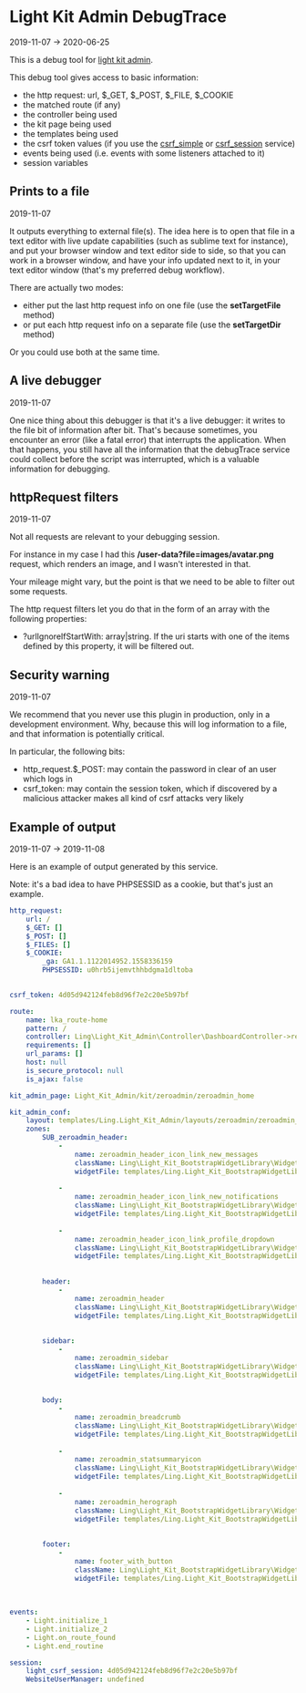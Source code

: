 Light Kit Admin DebugTrace
==================
2019-11-07 -> 2020-06-25



This is a debug tool for [light kit admin](https://github.com/lingtalfi/Light_Kit_Admin).

This debug tool gives access to basic information:


- the http request: url, $_GET, $_POST, $_FILE, $_COOKIE
- the matched route (if any)
- the controller being used
- the kit page being used
- the templates being used
- the csrf token values (if you use the [csrf_simple](/komin/jin_site_demo/universe/Ling/Light_CsrfSimple) or [csrf_session](https://github.com/lingtalfi/Light_CsrfSession) service)
- events being used (i.e. events with some listeners attached to it)
- session variables




Prints to a file
-----------
2019-11-07


It outputs everything to external file(s).
The idea here is to open that file in a text editor with live update capabilities (such as sublime text for instance),
and put your browser window and text editor side to side, so that you can work in a browser window,
and have your info updated next to it, in your text editor window (that's my preferred debug workflow).

There are actually two modes: 

- either put the last http request info on one file (use the **setTargetFile** method)
- or put each http request info on a separate file (use the **setTargetDir** method)


Or you could use both at the same time.



A live debugger
-----------
2019-11-07


One nice thing about this debugger is that it's a live debugger: it writes to the file bit of information after bit.
That's because sometimes, you encounter an error (like a fatal error) that interrupts the application.
When that happens, you still have all the information that the debugTrace service could collect before the script was interrupted,
which is a valuable information for debugging. 



httpRequest filters
--------------
2019-11-07


Not all requests are relevant to your debugging session.

For instance in my case I had this **/user-data?file=images/avatar.png** request, which renders an image,
and I wasn't interested in that.

Your mileage might vary, but the point is that we need to be able to filter out some requests.


The http request filters let you do that in the form of an array with the following properties:


- ?urlIgnoreIfStartWith: array|string. If the uri starts with one of the items defined by this property, it will be filtered out.  


Security warning
-------------
2019-11-07


We recommend that you never use this plugin in production, only in a development environment.
Why, because this will log information to a file, and that information is potentially critical.

In particular, the following bits:

- http_request.$_POST: may contain the password in clear of an user which logs in
- csrf_token: may contain the session token, which if discovered by a malicious attacker makes all kind of csrf attacks very likely





Example of output
-----------
2019-11-07 -> 2019-11-08

Here is an example of output generated by this service.

Note: it's a bad idea to have PHPSESSID as a cookie, but that's just an example.


```yaml
http_request: 
    url: /
    $_GET: []
    $_POST: []
    $_FILES: []
    $_COOKIE: 
        _ga: GA1.1.1122014952.1558336159
        PHPSESSID: u0hrb5ijemvthhbdgma1dltoba
    

csrf_token: 4d05d942124feb8d96f7e2c20e5b97bf

route: 
    name: lka_route-home
    pattern: /
    controller: Ling\Light_Kit_Admin\Controller\DashboardController->render
    requirements: []
    url_params: []
    host: null
    is_secure_protocol: null
    is_ajax: false

kit_admin_page: Light_Kit_Admin/kit/zeroadmin/zeroadmin_home

kit_admin_conf: 
    layout: templates/Ling.Light_Kit_Admin/layouts/zeroadmin/zeroadmin_main_layout.php
    zones: 
        SUB_zeroadmin_header: 
            - 
                name: zeroadmin_header_icon_link_new_messages
                className: Ling\Light_Kit_BootstrapWidgetLibrary\Widget\Picasso\ZeroAdminHeaderNewMessagesIconLinkWidget (picasso)
                widgetFile: templates/Ling.Light_Kit_BootstrapWidgetLibrary/widgets/picasso/ZeroAdminHeaderNewMessagesIconLinkWidget/default.php
            
            - 
                name: zeroadmin_header_icon_link_new_notifications
                className: Ling\Light_Kit_BootstrapWidgetLibrary\Widget\Picasso\ZeroAdminHeaderNewNotificationsIconLinkWidget (picasso)
                widgetFile: templates/Ling.Light_Kit_BootstrapWidgetLibrary/widgets/picasso/ZeroAdminHeaderNewNotificationsIconLinkWidget/default.php
            
            - 
                name: zeroadmin_header_icon_link_profile_dropdown
                className: Ling\Light_Kit_BootstrapWidgetLibrary\Widget\Picasso\ZeroAdminHeaderProfileDropdownLinkWidget (picasso)
                widgetFile: templates/Ling.Light_Kit_BootstrapWidgetLibrary/widgets/picasso/ZeroAdminHeaderProfileDropdownLinkWidget/default.php
            
        
        header: 
            - 
                name: zeroadmin_header
                className: Ling\Light_Kit_BootstrapWidgetLibrary\Widget\Picasso\ZeroAdminHeaderWidget (picasso)
                widgetFile: templates/Ling.Light_Kit_BootstrapWidgetLibrary/widgets/picasso/ZeroAdminHeaderWidget/default.php
            
        
        sidebar: 
            - 
                name: zeroadmin_sidebar
                className: Ling\Light_Kit_BootstrapWidgetLibrary\Widget\Picasso\ZeroAdminSidebarWidget (picasso)
                widgetFile: templates/Ling.Light_Kit_BootstrapWidgetLibrary/widgets/picasso/ZeroAdminSidebarWidget/default.php
            
        
        body: 
            - 
                name: zeroadmin_breadcrumb
                className: Ling\Light_Kit_BootstrapWidgetLibrary\Widget\Picasso\ZeroAdminBreadcrumbWidget (picasso)
                widgetFile: templates/Ling.Light_Kit_BootstrapWidgetLibrary/widgets/picasso/ZeroAdminBreadcrumbWidget/default.php
            
            - 
                name: zeroadmin_statsummaryicon
                className: Ling\Light_Kit_BootstrapWidgetLibrary\Widget\Picasso\ZeroAdminStatSummaryIconWidget (picasso)
                widgetFile: templates/Ling.Light_Kit_BootstrapWidgetLibrary/widgets/picasso/ZeroAdminStatSummaryIconWidget/default.php
            
            - 
                name: zeroadmin_herograph
                className: Ling\Light_Kit_BootstrapWidgetLibrary\Widget\Picasso\ZeroAdminHeroGraphWidget (picasso)
                widgetFile: templates/Ling.Light_Kit_BootstrapWidgetLibrary/widgets/picasso/ZeroAdminHeroGraphWidget/default.php
            
        
        footer: 
            - 
                name: footer_with_button
                className: Ling\Light_Kit_BootstrapWidgetLibrary\Widget\Picasso\FooterWithButtonWidget (picasso)
                widgetFile: templates/Ling.Light_Kit_BootstrapWidgetLibrary/widgets/picasso/FooterWithButtonWidget/default.php
            
        
    
events: 
    - Light.initialize_1
    - Light.initialize_2
    - Light.on_route_found
    - Light.end_routine

session: 
    light_csrf_session: 4d05d942124feb8d96f7e2c20e5b97bf
    WebsiteUserManager: undefined

```

